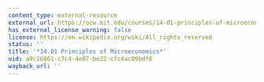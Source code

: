 ```yaml
---
content_type: external-resource
external_url: https://ocw.mit.edu/courses/14-01-principles-of-microeconomics-fall-2018/
has_external_license_warning: false
license: https://en.wikipedia.org/wiki/All_rights_reserved
status: ''
title: '*14.01 Principles of Microeconomics*'
uid: a9c16861-c7c4-4e87-be22-cfc4ac09bdf8
wayback_url: ''
---
```


